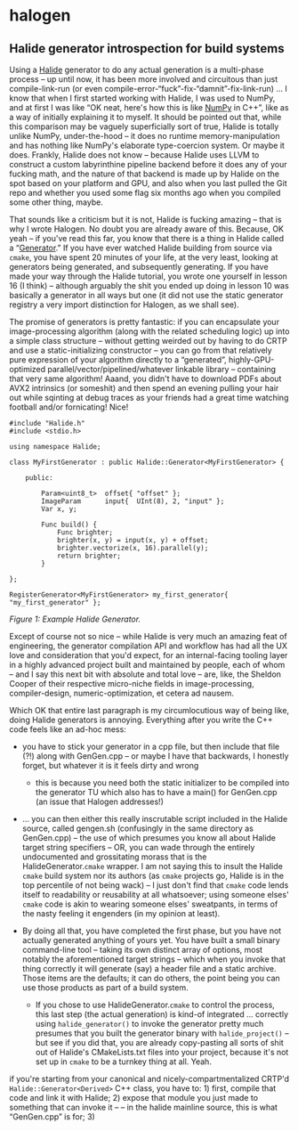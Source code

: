 # halogen

Halide generator introspection for build systems
---------------------------------------------------------------

Using a [Halide](http://halide-lang.org/) generator to do any actual generation is a multi-phase
process – up until now, it has been more involved and circuitous than just
compile-link-run (or even compile-error-“fuck”-fix-“damnit”-fix-link-run)
… I know that when I first started working with Halide, I was used to NumPy,
and at first I was like “OK neat, here's how this is like [NumPy](http://www.numpy.org/) in C++”, like as a way of initially explaining it to myself. It should be pointed out that,
while this comparison may be vaguely superficially sort of true, Halide is
totally unlike NumPy, under-the-hood – it does no runtime memory-manipulation
and has nothing like NumPy's elaborate type-coercion system. Or maybe it does.
Frankly, Halide does not know – because Halide uses LLVM to construct a custom
labyrinthine pipeline backend before it does any of your fucking math, and
the nature of that backend is made up by Halide on the spot based on your
platform and GPU, and also when you last pulled the Git repo and whether
you used some flag six months ago when you compiled some other thing, maybe.

That sounds like a criticism but it is not, Halide is fucking amazing –
that is why I wrote Halogen. No doubt you are already aware of this.
Because, OK yeah – if you've read this far, you
know that there is a thing in Halide called a “[Generator](https://github.com/halide/Halide/blob/master/src/Generator.h).” If you have
ever watched Halide building from source via `cmake`, you have spent 20 minutes
of your life, at the very least, looking at generators being generated,
and subsequently generating. If you have made your way through the Halide
tutorial, you wrote one yourself in lesson 16 (I think) – although arguably
the shit you ended up doing in lesson 10 was basically a generator in all
ways but one (it did not use the static generator registry a very import
distinction for Halogen, as we shall see).

The promise of generators is pretty fantastic: if you can encapsulate your
image-processing algorithm (along with the related scheduling logic) up
into a simple class structure – without getting weirded out by having to
do CRTP and use a static-initializing constructor – you can go from that
relatively pure expression of your algorithm directly to a “generated”,
highly-GPU-optimized parallel/vector/pipelined/whatever linkable library
– containing that very same algorithm! Aaand, you didn't have to download
PDFs about AVX2 intrinsics (or someshit) and then spend an evening pulling
your hair out while sqinting at debug traces as your friends had a great time
watching football and/or fornicating! Nice!


    #include "Halide.h"
    #include <stdio.h>
    
    using namespace Halide;
    
    class MyFirstGenerator : public Halide::Generator<MyFirstGenerator> {
        
        public:
            
            Param<uint8_t>  offset{ "offset" };
            ImageParam      input{  UInt(8), 2, "input" };
            Var x, y;
            
            Func build() {
                Func brighter;
                brighter(x, y) = input(x, y) + offset;
                brighter.vectorize(x, 16).parallel(y);
                return brighter;
            }
        
    };
    
    RegisterGenerator<MyFirstGenerator> my_first_generator{ "my_first_generator" };

_Figure 1: Example Halide Generator._

Except of course not so nice – while Halide is very much an amazing feat
of engineering, the generator compilation API and workflow has had all the UX
love and consideration that you'd expect, for an internal-facing tooling layer
in a highly advanced project built and maintained by people, each of whom –
and I say this next bit with absolute and total love – are, like, the
Sheldon Cooper of their respective micro-niche fields in image-processing,
compiler-design, numeric-optimization, et cetera ad nausem.

Which OK that entire last paragraph is my circumlocutious way of being like,
doing Halide generators is annoying. Everything after you write the C++ code
feels like an ad-hoc mess:

- you have to stick your generator in a cpp file, but then include
    that file (?!) along with GenGen.cpp – or maybe I have that backwards,
    I honestly forget, but whatever it is it feels dirty and wrong
        
    - this is because you need both the static initializer to be
        compiled into the generator TU which also has to have a main()
        for GenGen.cpp (an issue that Halogen addresses!)

- … you can then either this really inscrutable script included in the
    Halide source, called gengen.sh (confusingly in the same directory
    as GenGen.cpp) – the use of which presumes you know all about Halide
    target string specifiers – OR, you can wade through the entirely
    undocumented and grossitating morass that is the HalideGenerator.`cmake`
    wrapper. I am not saying this to insult the Halide `cmake` build system
    nor its authors (as `cmake` projects go, Halide is in the top percentile
    of not being wack) – I just don't find that `cmake` code lends itself
    to readability or reusability at all whatsoever; using someone elses'
    `cmake` code is akin to wearing someone elses' sweatpants, in terms of
    the nasty feeling it engenders (in my opinion at least).

- By doing all that, you have completed the first phase, but you have
    not actually generated anything of yours yet. You have built a small
    binary command-line tool – taking its own distinct array of options,
    most notably the aforementioned target strings – which when you invoke
    that thing correctly it will generate (say) a header file and a static
    archive. Those items are the defaults; it can do others, the point being
    you can use those products as part of a build system.
            
    - If you chose to use HalideGenerator.`cmake` to control the process,
        this last step (the actual generation) is kind-of integrated …
        correctly using `halide_generator()` to invoke
        the generator pretty much presumes that you built the generator
        binary with `halide_project()` – but see if you did that, you
        are already copy-pasting all sorts of shit out of Halide's
        CMakeLists.txt files into your project, because it's not set up
        in `cmake` to be a turnkey thing at all. Yeah.

if you're starting from your canonical and nicely-compartmentalized
    CRTP'd `Halide::Generator<Derived>` C++ class, you have to:
        1) first, compile that code and link it with Halide;
        2) expose that module you just made to something that can invoke it –
            – in the halide mainline source, this is what “GenGen.cpp” is for;
        3) 
